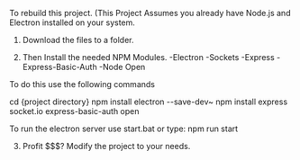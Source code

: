 

To rebuild this project.
(This Project Assumes you already have Node.js and Electron installed on your system.

1. Download the files to a folder.

2. Then Install the needed NPM Modules.
-Electron
-Sockets
-Express
-Express-Basic-Auth
-Node Open

To do this use the following commands

cd {project directory}
npm install electron --save-dev~
npm install express socket.io express-basic-auth open

To run the electron server use start.bat or type:
npm run start

3. Profit $$$?
Modify the project to your needs.



